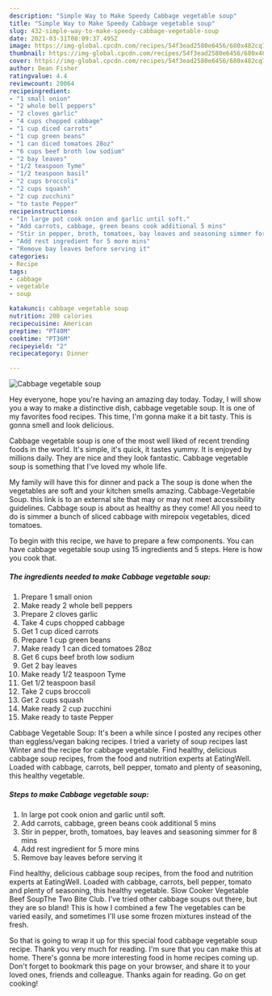 ```yaml
---
description: "Simple Way to Make Speedy Cabbage vegetable soup"
title: "Simple Way to Make Speedy Cabbage vegetable soup"
slug: 432-simple-way-to-make-speedy-cabbage-vegetable-soup
date: 2021-03-31T08:09:37.495Z
image: https://img-global.cpcdn.com/recipes/54f3ead2580e6456/680x482cq70/cabbage-vegetable-soup-recipe-main-photo.jpg
thumbnail: https://img-global.cpcdn.com/recipes/54f3ead2580e6456/680x482cq70/cabbage-vegetable-soup-recipe-main-photo.jpg
cover: https://img-global.cpcdn.com/recipes/54f3ead2580e6456/680x482cq70/cabbage-vegetable-soup-recipe-main-photo.jpg
author: Dean Fisher
ratingvalue: 4.4
reviewcount: 20064
recipeingredient:
- "1 small onion"
- "2 whole bell peppers"
- "2 cloves garlic"
- "4 cups chopped cabbage"
- "1 cup diced carrots"
- "1 cup green beans"
- "1 can diced tomatoes 28oz"
- "6 cups beef broth low sodium"
- "2 bay leaves"
- "1/2 teaspoon Tyme"
- "1/2 teaspoon basil"
- "2 cups broccoli"
- "2 cups squash"
- "2 cup zucchini"
- "to taste Pepper"
recipeinstructions:
- "In large pot cook onion and garlic until soft."
- "Add carrots, cabbage, green beans cook additional 5 mins"
- "Stir in pepper, broth, tomatoes, bay leaves and seasoning simmer for 8 mins"
- "Add rest ingredient for 5 more mins"
- "Remove bay leaves before serving it"
categories:
- Recipe
tags:
- cabbage
- vegetable
- soup

katakunci: cabbage vegetable soup 
nutrition: 208 calories
recipecuisine: American
preptime: "PT40M"
cooktime: "PT36M"
recipeyield: "2"
recipecategory: Dinner

---
```



![Cabbage vegetable soup](https://img-global.cpcdn.com/recipes/54f3ead2580e6456/680x482cq70/cabbage-vegetable-soup-recipe-main-photo.jpg)

Hey everyone, hope you're having an amazing day today. Today, I will show you a way to make a distinctive dish, cabbage vegetable soup. It is one of my favorites food recipes. This time, I'm gonna make it a bit tasty. This is gonna smell and look delicious.

Cabbage vegetable soup is one of the most well liked of recent trending foods in the world. It's simple, it's quick, it tastes yummy. It is enjoyed by millions daily. They are nice and they look fantastic. Cabbage vegetable soup is something that I've loved my whole life.

My family will have this for dinner and pack a The soup is done when the vegetables are soft and your kitchen smells amazing. Cabbage-Vegetable Soup. this link is to an external site that may or may not meet accessibility guidelines. Cabbage soup is about as healthy as they come! All you need to do is simmer a bunch of sliced cabbage with mirepoix vegetables, diced tomatoes.


To begin with this recipe, we have to prepare a few components. You can have cabbage vegetable soup using 15 ingredients and 5 steps. Here is how you cook that.

<!--inarticleads1-->

##### The ingredients needed to make Cabbage vegetable soup:

1. Prepare 1 small onion
1. Make ready 2 whole bell peppers
1. Prepare 2 cloves garlic
1. Take 4 cups chopped cabbage
1. Get 1 cup diced carrots
1. Prepare 1 cup green beans
1. Make ready 1 can diced tomatoes 28oz
1. Get 6 cups beef broth low sodium
1. Get 2 bay leaves
1. Make ready 1/2 teaspoon Tyme
1. Get 1/2 teaspoon basil
1. Take 2 cups broccoli
1. Get 2 cups squash
1. Make ready 2 cup zucchini
1. Make ready to taste Pepper


Cabbage Vegetable Soup: It&#39;s been a while since I posted any recipes other than eggless/vegan baking recipes. I tried a variety of soup recipes last Winter and the recipe for cabbage vegetable. Find healthy, delicious cabbage soup recipes, from the food and nutrition experts at EatingWell. Loaded with cabbage, carrots, bell pepper, tomato and plenty of seasoning, this healthy vegetable. 

<!--inarticleads2-->

##### Steps to make Cabbage vegetable soup:

1. In large pot cook onion and garlic until soft.
1. Add carrots, cabbage, green beans cook additional 5 mins
1. Stir in pepper, broth, tomatoes, bay leaves and seasoning simmer for 8 mins
1. Add rest ingredient for 5 more mins
1. Remove bay leaves before serving it


Find healthy, delicious cabbage soup recipes, from the food and nutrition experts at EatingWell. Loaded with cabbage, carrots, bell pepper, tomato and plenty of seasoning, this healthy vegetable. Slow Cooker Vegetable Beef SoupThe Two Bite Club. I&#39;ve tried other cabbage soups out there, but they are so bland! This is how I combined a few The vegetables can be varied easily, and sometimes I&#39;ll use some frozen mixtures instead of the fresh. 

So that is going to wrap it up for this special food cabbage vegetable soup recipe. Thank you very much for reading. I'm sure that you can make this at home. There's gonna be more interesting food in home recipes coming up. Don't forget to bookmark this page on your browser, and share it to your loved ones, friends and colleague. Thanks again for reading. Go on get cooking!
